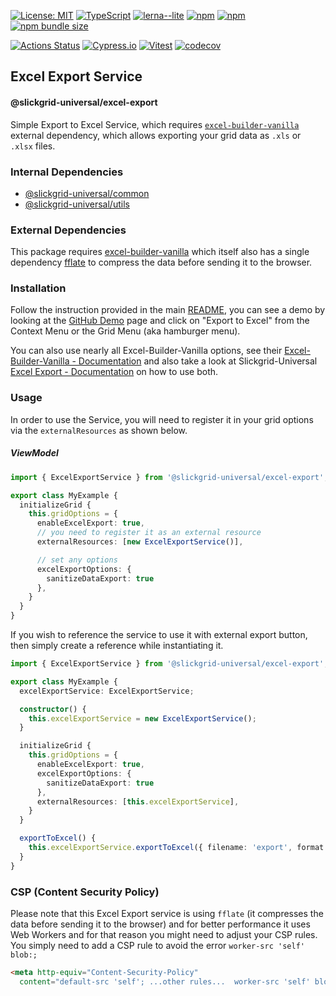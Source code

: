 [![License: MIT](https://img.shields.io/badge/License-MIT-yellow.svg)](https://opensource.org/licenses/MIT)
[![TypeScript](https://img.shields.io/badge/%3C%2F%3E-TypeScript-%230074c1.svg)](http://www.typescriptlang.org/)
[![lerna--lite](https://img.shields.io/badge/maintained%20with-lerna--lite-e137ff)](https://github.com/ghiscoding/lerna-lite)
[![npm](https://img.shields.io/npm/v/@slickgrid-universal/excel-export.svg)](https://www.npmjs.com/package/@slickgrid-universal/excel-export)
[![npm](https://img.shields.io/npm/dy/@slickgrid-universal/excel-export)](https://www.npmjs.com/package/@slickgrid-universal/excel-export)
[![npm bundle size](https://img.shields.io/bundlephobia/minzip/@slickgrid-universal/excel-export?color=success&label=gzip)](https://bundlephobia.com/result?p=@slickgrid-universal/excel-export)

[![Actions Status](https://github.com/ghiscoding/slickgrid-universal/workflows/CI%20Build/badge.svg)](https://github.com/ghiscoding/slickgrid-universal/actions)
[![Cypress.io](https://img.shields.io/badge/tested%20with-Cypress-04C38E.svg)](https://www.cypress.io/)
[![Vitest](https://img.shields.io/badge/tested%20with-vitest-fcc72b.svg?logo=vitest)](https://vitest.dev/)
[![codecov](https://codecov.io/gh/ghiscoding/slickgrid-universal/branch/master/graph/badge.svg)](https://codecov.io/gh/ghiscoding/slickgrid-universal)

## Excel Export Service
#### @slickgrid-universal/excel-export

Simple Export to Excel Service, which requires [`excel-builder-vanilla`](https://github.com/ghiscoding/excel-builder-vanilla) external dependency, which allows exporting your grid data as `.xls` or `.xlsx` files.

### Internal Dependencies
- [@slickgrid-universal/common](https://github.com/ghiscoding/slickgrid-universal/tree/master/packages/common)
- [@slickgrid-universal/utils](https://github.com/ghiscoding/slickgrid-universal/tree/master/packages/utils)

### External Dependencies
This package requires [excel-builder-vanilla](https://www.npmjs.com/package/excel-builder-vanilla) which itself also has a single dependency [fflate](https://www.npmjs.com/package/fflate) to compress the data before sending it to the browser.

### Installation
Follow the instruction provided in the main [README](https://github.com/ghiscoding/slickgrid-universal#installation), you can see a demo by looking at the [GitHub Demo](https://ghiscoding.github.io/slickgrid-universal/#/example02) page and click on "Export to Excel" from the Context Menu or the Grid Menu (aka hamburger menu).

You can also use nearly all Excel-Builder-Vanilla options, see their [Excel-Builder-Vanilla - Documentation](https://ghiscoding.gitbook.io/excel-builder-vanilla/) and also take a look at Slickgrid-Universal [Excel Export - Documentation](https://ghiscoding.gitbook.io/slickgrid-universal/grid-functionalities/export-to-excel) on how to use both.

### Usage
In order to use the Service, you will need to register it in your grid options via the `externalResources` as shown below.

##### ViewModel
```ts
import { ExcelExportService } from '@slickgrid-universal/excel-export';

export class MyExample {
  initializeGrid {
    this.gridOptions = {
      enableExcelExport: true,
      // you need to register it as an external resource
      externalResources: [new ExcelExportService()],

      // set any options
      excelExportOptions: {
        sanitizeDataExport: true
      },
    }
  }
}
```

If you wish to reference the service to use it with external export button, then simply create a reference while instantiating it.
```ts
import { ExcelExportService } from '@slickgrid-universal/excel-export';

export class MyExample {
  excelExportService: ExcelExportService;

  constructor() {
    this.excelExportService = new ExcelExportService();
  }

  initializeGrid {
    this.gridOptions = {
      enableExcelExport: true,
      excelExportOptions: {
        sanitizeDataExport: true
      },
      externalResources: [this.excelExportService],
    }
  }

  exportToExcel() {
    this.excelExportService.exportToExcel({ filename: 'export', format: 'xlsx' });
  }
}
```

### CSP (Content Security Policy)
Please note that this Excel Export service is using `fflate` (it compresses the data before sending it to the browser) and for better performance it uses Web Workers and for that reason you might need to adjust your CSP rules. You simply need to add a CSP rule to avoid the error `worker-src 'self' blob:;`

```html
<meta http-equiv="Content-Security-Policy"
  content="default-src 'self'; ...other rules...  worker-src 'self' blob:;" />
```